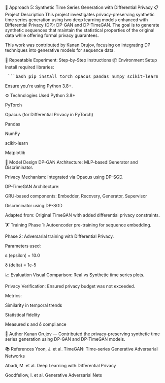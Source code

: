 🧪 Approach 5: Synthetic Time Series Generation with Differential Privacy
📋 Project Description
This project investigates privacy-preserving synthetic time series generation using two deep learning models enhanced with Differential Privacy (DP): DP-GAN and DP-TimeGAN. The goal is to generate synthetic sequences that maintain the statistical properties of the original data while offering formal privacy guarantees.

This work was contributed by Kanan Orujov, focusing on integrating DP techniques into generative models for sequence data.

🔁 Repeatable Experiment: Step-by-Step Instructions
📦 Environment Setup
Install required libraries:

<pre> ```bash pip install torch opacus pandas numpy scikit-learn matplotlib ``` </pre>
Ensure you're using Python 3.8+.

⚙️ Technologies Used
Python 3.8+

PyTorch

Opacus (for Differential Privacy in PyTorch)

Pandas

NumPy

scikit-learn

Matplotlib

🧠 Model Design
DP-GAN
Architecture: MLP-based Generator and Discriminator.

Privacy Mechanism: Integrated via Opacus using DP-SGD.

DP-TimeGAN
Architecture:

GRU-based components: Embedder, Recovery, Generator, Supervisor

Discriminator using DP-SGD

Adapted from: Original TimeGAN with added differential privacy constraints.

🏋️ Training
Phase 1: Autoencoder pre-training for sequence embedding.

Phase 2: Adversarial training with Differential Privacy.

Parameters used:

ε (epsilon) = 10.0

δ (delta) = 1e-5

📈 Evaluation
Visual Comparison: Real vs Synthetic time series plots.

Privacy Verification: Ensured privacy budget was not exceeded.

Metrics:

Similarity in temporal trends

Statistical fidelity

Measured ε and δ compliance

👤 Author
Kanan Orujov — Contributed the privacy-preserving synthetic time series generation using DP-GAN and DP-TimeGAN models.

📚 References
Yoon, J. et al. TimeGAN: Time-series Generative Adversarial Networks

Abadi, M. et al. Deep Learning with Differential Privacy

Goodfellow, I. et al. Generative Adversarial Nets
